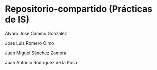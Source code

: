 Repositorio-compartido (Prácticas de IS)
======================

Álvaro José Camino González

Jose Luis Romero Olmo

Juan Miguel Sánchez Zamora

Juan Antonio Rodríguez de la Rosa
